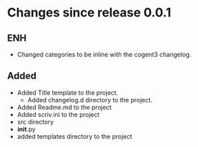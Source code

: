 <a id='changelog-0.0.1'></a>

# Changes since release 0.0.1

## ENH

- Changed categories to be inline with the cogent3 changelog.

## Added

- Added Title template to the project.
    - Added changelog.d directory to the project.
- Added Readme.md to the project
- Added scriv.ini to the project
- src directory
- __init__.py
- added templates directory to the project
